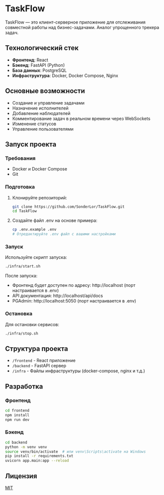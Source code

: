# TaskFlow

TaskFlow — это клиент-серверное приложение для отслеживания совместной работы над бизнес-задачами. 
Аналог упрощенного трекера задач.

## Технологический стек

- **Фронтенд**: React
- **Бэкенд**: FastAPI (Python)
- **База данных**: PostgreSQL
- **Инфраструктура**: Docker, Docker Compose, Nginx

## Основные возможности

- Создание и управление задачами
- Назначение исполнителей
- Добавление наблюдателей
- Комментирование задач в реальном времени через WebSockets
- Изменение статусов
- Управление пользователями

## Запуск проекта

### Требования

- Docker и Docker Compose
- Git

### Подготовка

1. Клонируйте репозиторий:
   ```bash
   git clone https://github.com/SonderLor/TaskFlow.git
   cd TaskFlow
   ```

2. Создайте файл .env на основе примера:
   ```bash
   cp .env.example .env
   # Отредактируйте .env файл с вашими настройками
   ```

### Запуск

Используйте скрипт запуска:
```bash
./infra/start.sh
```

После запуска:
- Фронтенд будет доступен по адресу: http://localhost (порт настраивается в .env)
- API документация: http://localhost/api/docs
- PGAdmin: http://localhost:5050 (порт настраивается в .env)

### Остановка

Для остановки сервисов:
```bash
./infra/stop.sh
```

## Структура проекта

- `/frontend` - React приложение
- `/backend` - FastAPI сервер
- `/infra` - Файлы инфраструктуры (docker-compose, nginx и т.д.)

## Разработка

### Фронтенд

```bash
cd frontend
npm install
npm run dev
```

### Бэкенд

```bash
cd backend
python -m venv venv
source venv/bin/activate  # или venv\Scripts\activate на Windows
pip install -r requirements.txt
uvicorn app.main:app --reload
```

## Лицензия

[MIT](LICENSE)
